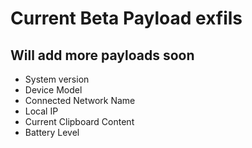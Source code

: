 # Current Beta Payload exfils 
## Will add more payloads soon 

- System version
- Device Model
- Connected Network Name
- Local IP
- Current Clipboard Content
- Battery Level

